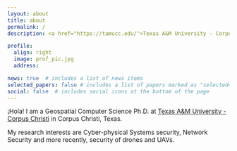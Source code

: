 ```yaml
---
layout: about
title: about
permalink: /
description: <a href="https://tamucc.edu/">Texas A&M University - Corpus Christi</a> • <a href="https://www.tamucc.edu/science/departments/computing-sciences/index.php">Department of Computing Sciences</a>.

profile:
  align: right
  image: prof_pic.jpg
  address: 

news: true  # includes a list of news items
selected_papers: false # includes a list of papers marked as "selected={true}"
social: false  # includes social icons at the bottom of the page
---
```


¡Hola! I am a Geospatial Computer Science Ph.D. at <a href="https://tamucc.edu/">Texas A&M University - Corpus Christi</a> in Corpus Christi, Texas.

My research interests are Cyber-physical Systems security, Network Security and more recently, security of drones and UAVs.

